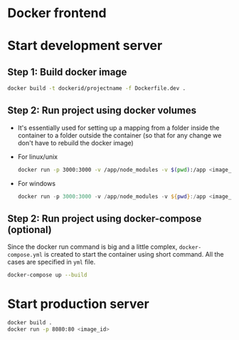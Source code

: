 # Docker frontend

 # Start development server

## Step 1: Build docker image

```bash
docker build -t dockerid/projectname -f Dockerfile.dev .
```

## Step 2: Run project using docker volumes

- It's essentially used for setting up a mapping from a folder inside the container to a folder outside the container (so that for any change we don't have to rebuild the docker image)

- For linux/unix

  ```bash
  docker run -p 3000:3000 -v /app/node_modules -v $(pwd):/app <image_id/image_name>
  ```

- For windows

  ```powershell
  docker run -p 3000:3000 -v /app/node_modules -v ${pwd}:/app <image_id/image_name>
  ```

## Step 2: Run project using docker-compose (optional)
Since the docker run command is big and a little complex, `docker-compose.yml` is created to start the container using short command. All the cases are specified in `yml` file.

```bash
docker-compose up --build
```

# Start production server
```bash
docker build .
docker run -p 8080:80 <image_id>
```
